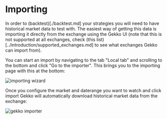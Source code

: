 # Importing

In order to (backtest)[./backtest.md] your strategies you will need to have historical market data to test with. The easiest way of getting this data is importing it directly from the exchange using the Gekko UI (note that this is not supported at all exchanges, check (this list)[../introduction/supported_exchanges.md] to see what exchanges Gekko can import from).

You can start an import by navigating to the tab "Local tab" and scrolling to the bottom and click "Go to the importer". This brings you to the importing page with this at the bottom:

![importing wizard](https://user-images.githubusercontent.com/969743/28596822-a79509cc-7192-11e7-9293-53066f598053.png)

Once you configure the market and daterange you want to watch and click import Gekko will automatically download historical market data from the exchange:

![gekko importer](https://user-images.githubusercontent.com/969743/28597211-914dbe32-7194-11e7-8352-60a69afdf846.png)